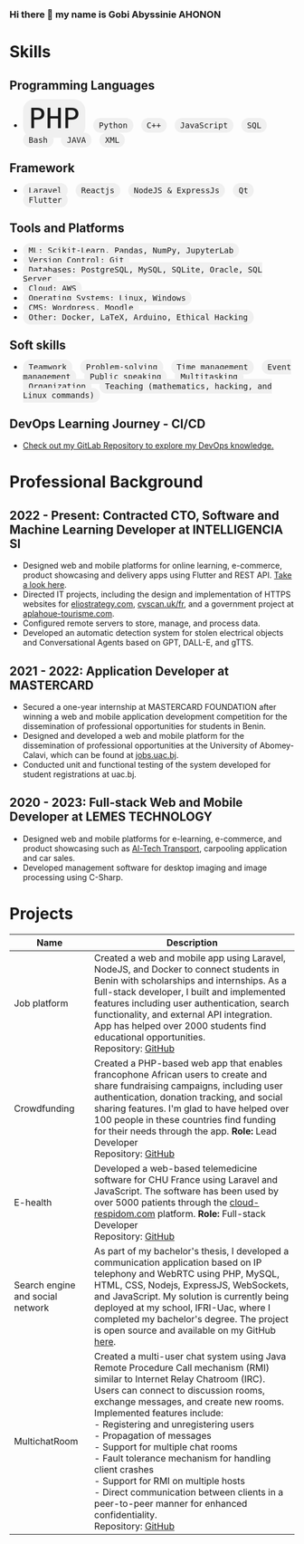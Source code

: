### Hi there 👋 my name is Gobi Abyssinie AHONON

<!--
**ahonongobi/ahonongobi** is a ✨ _special_ ✨ repository because its `README.md` (this file) appears on your GitHub profile.

Here are some ideas to get you started:

- 🔭 I’m currently working on ...
- 🌱 I’m currently learning ...
- 👯 I’m looking to collaborate on ...
- 🤔 I’m looking for help with ...
- 💬 Ask me about ...
- 📫 How to reach me: ...
- 😄 Pronouns: ...
- ⚡ Fun fact: ...
21/02/2022


- 🔭 I’m currently working on a pradobye project
- 🌱 I’m currently learning JAVA EE and  🤣
- 👯 I’m looking to collaborate with other
- 🥅 2023 Goals: Study and contribute to Opensource projects
- ⚡ Fun fact: I love to travel
  
## Connect with me

[<img align="left" alt="linked-in" src="https://img.shields.io/badge/linkedin-%230077B5.svg?&style=for-the-badge&logo=linkedin&logoColor=white" />](https://www.linkedin.com/in/gobi7)

[<img align="left" alt="medium" src="https://img.shields.io/badge/medium-%2312100E.svg?&style=for-the-badge&logo=medium&logoColor=white" />](https://56faisal.medium.com/)

[<img align="left" alt="stack-overflow" src="https://img.shields.io/badge/stack%20overflow-FE7A16?logo=stack-overflow&logoColor=white&style=for-the-badge" />](https://stackoverflow.com/users/5379437/)

[<img align="left" alt="stack-overflow" src="https://img.shields.io/badge/stack%20overflow-FE7A16?logo=stack-overflow&logoColor=white&style=for-the-badge" />](https://stackoverflow.com/users/5379437/)


[<img align="left" alt="twitter" src="https://img.shields.io/badge/twitter-%231DA1F2.svg?&style=for-the-badge&logo=twitter&logoColor=white" />](https://twitter.com/AhononGobi?t=maiXLeJ5IQN9crrm4Pz2WA&s=09)
<br>
<br>
## Expertise
<img align="left" alt="react" src="https://img.shields.io/badge/react%20-%2320232a.svg?&style=for-the-badge&logo=react&logoColor=%2361DAFB" />

<img align="left" alt="android" src="https://img.shields.io/badge/Android-3DDC84?logo=android&logoColor=white&style=for-the-badge" />
<img align="left" alt="php" src="https://camo.githubusercontent.com/b7e290d2aeff9829bba45e897265ceebd34b25f6f7efba4b08e1b23cfe0815e7/68747470733a2f2f696d672e736869656c64732e696f2f62616467652f7068702d2532333737374242342e7376673f7374796c653d666f722d7468652d6261646765266c6f676f3d706870266c6f676f436f6c6f723d7768697465" />

<img align="left" alt="javascript" src="https://camo.githubusercontent.com/aeddc848275a1ffce386dc81c04541654ca07b2c43bbb8ad251085c962672aea/68747470733a2f2f696d672e736869656c64732e696f2f62616467652f6a6176617363726970742d2532333332333333302e7376673f7374796c653d666f722d7468652d6261646765266c6f676f3d6a617661736372697074266c6f676f436f6c6f723d253233463744463145" />

<img align="left" alt="boostrap" src="https://camo.githubusercontent.com/b768ae6e4f89b74512e6de02a8367fd71465bc3d88ef1cf2f1622e2017c32bea/68747470733a2f2f696d672e736869656c64732e696f2f62616467652f626f6f7473747261702d2532333536334437432e7376673f7374796c653d666f722d7468652d6261646765266c6f676f3d626f6f747374726170266c6f676f436f6c6f723d7768697465" />

<img align="left" alt="laravel" src="https://camo.githubusercontent.com/85b8858163097e34c31ef8eeda533e1fa18be0ec8ce58f494b6b5cedc2f27196/68747470733a2f2f696d672e736869656c64732e696f2f62616467652f6c61726176656c2d2532334646324432302e7376673f7374796c653d666f722d7468652d6261646765266c6f676f3d6c61726176656c266c6f676f436f6c6f723d7768697465" />

<img align="left" alt="css3" src="https://camo.githubusercontent.com/e6b67b27998fca3bccf4c0ee479fc8f9de09d91f389cccfbe6cb1e29c10cfbd7/68747470733a2f2f696d672e736869656c64732e696f2f62616467652f637373332d2532333135373242362e7376673f7374796c653d666f722d7468652d6261646765266c6f676f3d63737333266c6f676f436f6c6f723d7768697465" /> <br>

<img align="left" alt="html5" src="https://camo.githubusercontent.com/49fbb99f92674cc6825349b154b65aaf4064aec465d61e8e1f9fb99da3d922a1/68747470733a2f2f696d672e736869656c64732e696f2f62616467652f68746d6c352d2532334533344632362e7376673f7374796c653d666f722d7468652d6261646765266c6f676f3d68746d6c35266c6f676f436f6c6f723d7768697465" />

<img align="left" alt="markdown" src="https://camo.githubusercontent.com/a44844ce4d3bf26f4685d5ae0e0fab359cdeca62ad71c675d3d89fd30f418665/68747470733a2f2f696d672e736869656c64732e696f2f62616467652f6d61726b646f776e2d2532333030303030302e7376673f7374796c653d666f722d7468652d6261646765266c6f676f3d6d61726b646f776e266c6f676f436f6c6f723d7768697465" />

<img align="left" alt="git" src="https://camo.githubusercontent.com/ec0d32e85caf4723d5182a75338c89f85a2c3679aed0c46c9ee9fd1c8dc2a316/68747470733a2f2f696d672e736869656c64732e696f2f62616467652f6769742d2532334630353033332e7376673f7374796c653d666f722d7468652d6261646765266c6f676f3d676974266c6f676f436f6c6f723d7768697465" />

<img align="left" alt="github" src="https://camo.githubusercontent.com/f6d50128cb007f85916b7a899da5d94f654dce35a37331c8d28573aef46f4274/68747470733a2f2f696d672e736869656c64732e696f2f62616467652f6769746875622d2532333132313031312e7376673f7374796c653d666f722d7468652d6261646765266c6f676f3d676974687562266c6f676f436f6c6f723d7768697465" />

<img align="left" alt="bitbucket" src="https://camo.githubusercontent.com/1f29e28e02cf4f0d6be0aeaa25fdf5971271ecfa668a0d6f10e2d2aad51197c2/68747470733a2f2f696d672e736869656c64732e696f2f62616467652f6269746275636b65742d2532333030343742332e7376673f7374796c653d666f722d7468652d6261646765266c6f676f3d6269746275636b6574266c6f676f436f6c6f723d7768697465" />

<img align="left" alt="linux" src="https://camo.githubusercontent.com/878e15b4f7576e844856dc60d855ba0587d3d2bc56211fbe69734ebccb13b068/68747470733a2f2f696d672e736869656c64732e696f2f62616467652f4c696e75782d4643433632343f7374796c653d666f722d7468652d6261646765266c6f676f3d6c696e7578266c6f676f436f6c6f723d626c61636b" />

<img align="left" alt="firebase" src="https://camo.githubusercontent.com/a65fcdf7030d79c00f4c3d8bab84de39107f5777fca4d12f0cb64440015183fe/68747470733a2f2f696d672e736869656c64732e696f2f62616467652f66697265626173652d2532333033394245352e7376673f7374796c653d666f722d7468652d6261646765266c6f676f3d6669726562617365" />

-->


# Skills

## Programming Languages
- <kbd style="border-radius: 20px; background-color: #f0f0f0; padding: 5px 10px; margin-right: 10px; font-size: 50px;">PHP</kbd> <kbd style="border-radius: 20px; background-color: #f0f0f0; padding: 5px 10px; margin-right: 10px; font-size: 14px;">Python</kbd> <kbd style="border-radius: 20px; background-color: #f0f0f0; padding: 5px 10px; margin-right: 10px; font-size: 14px;">C++</kbd> <kbd style="border-radius: 20px; background-color: #f0f0f0; padding: 5px 10px; margin-right: 10px; font-size: 14px;">JavaScript</kbd> <kbd style="border-radius: 20px; background-color: #f0f0f0; padding: 5px 10px; margin-right: 10px; font-size: 14px;">SQL</kbd> <kbd style="border-radius: 20px; background-color: #f0f0f0; padding: 5px 10px; margin-right: 10px; font-size: 14px;">Bash</kbd> <kbd style="border-radius: 20px; background-color: #f0f0f0; padding: 5px 10px; margin-right: 10px; font-size: 14px;">JAVA</kbd> <kbd style="border-radius: 20px; background-color: #f0f0f0; padding: 5px 10px; margin-right: 10px; font-size: 14px;">XML</kbd>

## Framework
- <kbd style="border-radius: 20px; background-color: #f0f0f0; padding: 5px 10px; margin-right: 10px; font-size: 14px;">Laravel</kbd> <kbd style="border-radius: 20px; background-color: #f0f0f0; padding: 5px 10px; margin-right: 10px; font-size: 14px;">Reactjs</kbd> <kbd style="border-radius: 20px; background-color: #f0f0f0; padding: 5px 10px; margin-right: 10px; font-size: 14px;">NodeJS & ExpressJs</kbd> <kbd style="border-radius: 20px; background-color: #f0f0f0; padding: 5px 10px; margin-right: 10px; font-size: 14px;">Qt</kbd> <kbd style="border-radius: 20px; background-color: #f0f0f0; padding: 5px 10px; margin-right: 10px; font-size: 14px;">Flutter</kbd>

## Tools and Platforms
- <kbd style="border-radius: 20px; background-color: #f0f0f0; padding: 5px 10px; margin-right: 10px; font-size: 14px;">ML: Scikit-Learn, Pandas, NumPy, JupyterLab</kbd>
- <kbd style="border-radius: 20px; background-color: #f0f0f0; padding: 5px 10px; margin-right: 10px; font-size: 14px;">Version Control: Git</kbd>
- <kbd style="border-radius: 20px; background-color: #f0f0f0; padding: 5px 10px; margin-right: 10px; font-size: 14px;">Databases: PostgreSQL, MySQL, SQLite, Oracle, SQL Server</kbd>
- <kbd style="border-radius: 20px; background-color: #f0f0f0; padding: 5px 10px; margin-right: 10px; font-size: 14px;">Cloud: AWS</kbd>
- <kbd style="border-radius: 20px; background-color: #f0f0f0; padding: 5px 10px; margin-right: 10px; font-size: 14px;">Operating Systems: Linux, Windows</kbd>
- <kbd style="border-radius: 20px; background-color: #f0f0f0; padding: 5px 10px; margin-right: 10px; font-size: 14px;">CMS: Wordpress, Moodle</kbd>
- <kbd style="border-radius: 20px; background-color: #f0f0f0; padding: 5px 10px; margin-right: 10px; font-size: 14px;">Other: Docker, LaTeX, Arduino, Ethical Hacking</kbd>

## Soft skills
- <kbd style="border-radius: 20px; background-color: #f0f0f0; padding: 5px 10px; margin-right: 10px; font-size: 14px;">Teamwork</kbd> <kbd style="border-radius: 20px; background-color: #f0f0f0; padding: 5px 10px; margin-right: 10px; font-size: 14px;">Problem-solving</kbd> <kbd style="border-radius: 20px; background-color: #f0f0f0; padding: 5px 10px; margin-right: 10px; font-size: 14px;">Time management</kbd> <kbd style="border-radius: 20px; background-color: #f0f0f0; padding: 5px 10px; margin-right: 10px; font-size: 14px;">Event management</kbd> <kbd style="border-radius: 20px; background-color: #f0f0f0; padding: 5px 10px; margin-right: 10px; font-size: 14px;">Public speaking</kbd> <kbd style="border-radius: 20px; background-color: #f0f0f0; padding: 5px 10px; margin-right: 10px; font-size: 14px;">Multitasking</kbd> <kbd style="border-radius: 20px; background-color: #f0f0f0; padding: 5px 10px; margin-right: 10px; font-size: 14px;">Organization</kbd> <kbd style="border-radius: 20px; background-color: #f0f0f0; padding: 5px 10px; margin-right: 10px; font-size: 14px;">Teaching (mathematics, hacking, and Linux commands)</kbd>

## DevOps Learning Journey - CI/CD
- [Check out my GitLab Repository to explore my DevOps knowledge.](https://gitlab.com/ahonongobi/contnious-integration)




<!--
## Programming Languages
- PHP, Python, C++, JavaScript, SQL, Bash, JAVA, XML

## Framework
- Laravel, Reactjs, NodeJS & ExpressJs, Qt, Flutter

## Tools and Platforms
- ML: Scikit-Learn, Pandas, NumPy, JupyterLab
- Version Control: Git
- Databases: PostgreSQL, MySQL, SQLite, Oracle, SQL Server
- Cloud: AWS
- Operating Systems: Linux, Windows
- CMS: Wordpress, Moodle
- Other: Docker, LaTeX, Arduino, Ethical Hacking

## Soft skills
- Teamwork, problem-solving, time management, event management, public speaking, multitasking, organization, teaching (mathematics, hacking, and Linux commands).

## DevOps Learning Journey - CI/CD
- [Check out my GitLab Repository to explore my DevOps knowledge.](https://gitlab.com/ahonongobi/contnious-integration)

  -->

# Professional Background

## 2022 - Present: Contracted CTO, Software and Machine Learning Developer at INTELLIGENCIA SI
- Designed web and mobile platforms for online learning, e-commerce, product showcasing and delivery apps using Flutter and REST API. [Take a look here](https://flipbookpdf.net/web/site/6420d4c9c52616eff9ced6cd6c982a9a283ef8c1202402.pdf.html).
- Directed IT projects, including the design and implementation of HTTPS websites for [eliostrategy.com](https://eliostrategy.com), [cvscan.uk/fr](https://cvscan.uk/fr), and a government project at [aplahoue-tourisme.com](https://aplahoue-tourisme.com).
- Configured remote servers to store, manage, and process data.
- Developed an automatic detection system for stolen electrical objects and Conversational Agents based on GPT, DALL-E, and gTTS.

## 2021 - 2022: Application Developer at MASTERCARD
- Secured a one-year internship at MASTERCARD FOUNDATION after winning a web and mobile application development competition for the dissemination of professional opportunities for students in Benin.
- Designed and developed a web and mobile platform for the dissemination of professional opportunities at the University of Abomey-Calavi, which can be found at [jobs.uac.bj](https://jobs.uac.bj).
- Conducted unit and functional testing of the system developed for student registrations at uac.bj.

## 2020 - 2023: Full-stack Web and Mobile Developer at LEMES TECHNOLOGY
- Designed web and mobile platforms for e-learning, e-commerce, and product showcasing such as [Al-Tech Transport](https://flipbookpdf.net/web/site/6420d4c9c52616eff9ced6cd6c982a9a283ef8c1202402.pdf.html), carpooling application and car sales.
- Developed management software for desktop imaging and image processing using C-Sharp.


# Projects

| Name          | Description                                                                                                                        |
|---------------|------------------------------------------------------------------------------------------------------------------------------------|
| Job platform  | Created a web and mobile app using Laravel, NodeJS, and Docker to connect students in Benin with scholarships and internships. As a full-stack developer, I built and implemented features including user authentication, search functionality, and external API integration. App has helped over 2000 students find educational opportunities. <br> Repository: [GitHub](https://github.com/ahonongobi/uac.jobs) |
| Crowdfunding | Created a PHP-based web app that enables francophone African users to create and share fundraising campaigns, including user authentication, donation tracking, and social sharing features. I'm glad to have helped over 100 people in these countries find funding for their needs through the app. **Role:** Lead Developer <br> Repository: [GitHub](https://github.com/ahonongobi/getfundact) |
| E-health      | Developed a web-based telemedicine software for CHU France using Laravel and JavaScript. The software has been used by over 5000 patients through the [cloud-respidom.com](https://cloud-respidom.com) platform. **Role:** Full-stack Developer <br> Repository: [GitHub](https://github.com/ahonongobi/administration-medecins) |   
| Search engine and social network | As part of my bachelor's thesis, I developed a communication application based on IP telephony and WebRTC using PHP, MySQL, HTML, CSS, Nodejs, ExpressJS, WebSockets, and JavaScript. My solution is currently being deployed at my school, IFRI-Uac, where I completed my bachelor's degree. The project is open source and available on my GitHub [here](https://github.com/ahonongobi/thesis). |
| MultichatRoom | Created a multi-user chat system using Java Remote Procedure Call mechanism (RMI) similar to Internet Relay Chatroom (IRC). Users can connect to discussion rooms, exchange messages, and create new rooms. Implemented features include: <br> - Registering and unregistering users <br> - Propagation of messages <br> - Support for multiple chat rooms <br> - Fault tolerance mechanism for handling client crashes <br> - Support for RMI on multiple hosts <br> - Direct communication between clients in a peer-to-peer manner for enhanced confidentiality. <br> Repository: [GitHub]([https://github.com/ahonongobi/Operatings_systeme_1](https://github.com/ahonongobi/Operatings_systeme_1)) |










